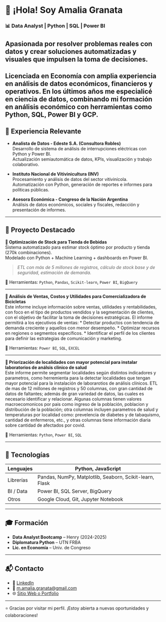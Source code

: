 # 👋 ¡Hola! Soy Amalia Granata

### 📊 Data Analyst | Python | SQL | Power BI

Apasionada por resolver problemas reales con datos y crear soluciones automatizadas y visuales que impulsen la toma de decisiones. 
---

Licenciada en Economía con amplia experiencia en análisis de datos económicos, financieros y operativos. En los últimos años me especialicé en ciencia de datos, combinando mi formación en análisis económico con herramientas como Python, SQL, Power BI y GCP. 
---

## 💼 Experiencia Relevante

- **Analista de Datos - Edeste S.A. (Consultora Robles)**  
  Desarrollo de sistema de análisis de interrupciones eléctricas con Python y Power BI.  
  Actualización semiautomática de datos, KPIs, visualización y trabajo colaborativo.

- **Instituto Nacional de Vitivinicultura (INV)**  
  Procesamiento y análisis de datos del sector vitivinícola.  
  Automatización con Python, generación de reportes e informes para políticas públicas.

- **Asesora Económica - Congreso de la Nación Argentina**  
  Análisis de datos económicos, sociales y fiscales, redacción y presentación de informes.

---

## 🔬 Proyecto Destacado

**🔎 Optimización de Stock para Tienda de Bebidas**  
Sistema automatizado para estimar stock óptimo por producto y tienda (270k combinaciones).  
Modelado con Python + Machine Learning + dashboards en Power BI.  
> _ETL con más de 5 millones de registros, cálculo de stock base y de seguridad, estimación de demanda._

🔧 Herramientas: `Python`, `Pandas`, `Scikit-learn`, `Power BI`, `BigQuery`

---

**🔎 Análisis de Ventas, Costos y Utilidades para Comercializadora de Bicicletas**  
Este informe incluye información sobre ventas, utilidades y rentabilidades, con foco en el tipo de productos vendidos y la segmentación de clientes, con el objetivo de facilitar la toma de decisiones estratégicas.  El informe permitirá a los ejecutivos de ventas:
       * Detectar productos con tendencia de demanda creciente y aquellos con menor desempeño.
       * Optimizar recursos en regiones o segmentos específicos.
       * Identificar el perfil de los clientes para definir las estrategias de comunicación y marketing.

🔧 Herramientas: `Power BI`, `SQL`, `EXCEL` 

---
**🔎 Priorización de localidades con mayor potencial para instalar laboratorios de análsis clinico de salud**  
Este informe permite segmentar localidades según distintos indicadores y parametros, como herremienta para la detectar localidades que tengan mayor potencial para la instalación de laborarotios de análisis clínicos. 
ETL de mas de 12 millones de registros y 50 columnas, con gran cantidad de datos de faltantes; además de gran variedad de datos, las cuales es necesario identificar y relacionar. Algunas columnas tienen valores macroecomonicos por pais como ingreso de la población, poblacion y distribución de la población; otra columnas incluyen parametros de salud y temperaturas por localidad como: prevelencia de diabetes y de tabaquismo, cantidad de enfermeros, etc., y otras columnas tiene información diaria sobre cantidad de afectados por covid. 

🔧 Herramientas: `Python`,  `Power BI`, `SQL`

---


## 🧰 Tecnologías

| Lenguajes     | Python, JavaScript |
|---------------|--------------------|
| Librerías     | Pandas, NumPy, Matplotlib, Seaborn, Scikit-learn, Flask |
| BI / Data     | Power BI, SQL Server, BigQuery |
| Otros         | Google Cloud, Git, Jupyter Notebook |

---

## 🎓 Formación

- **Data Analyst Bootcamp** – Henry (2024-2025)  
- **Diplomatura Python** – UTN FRBA  
- **Lic. en Economía** – Univ. de Congreso  

---

## 📬 Contacto

- 💼 [LinkedIn](https://linkedin.com/in/amaliagranata10)
- 📧 m.amalia.granata@gmail.com
- 🌐 [Sitio Web o Portfolio](https://github.com/amaliagra10)

---

⭐ Gracias por visitar mi perfil. ¡Estoy abierta a nuevas oportunidades y colaboraciones!
